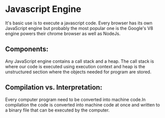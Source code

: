 # Javascript Engine

It's basic use is to execute a javascript code.
Every browser has its own JavaScript engine but probably the most popular one is the Google's V8 engine powers their chrome browser as well as NodeJs.

## Components:

Any JavaScript engine contains a call stack and a heap. The call stack is where our code is executed using execution context and heap is the unstructured section where the objects needed for program are stored.

## Compilation vs. Interpretation:

Every computer program need to be converted into machine code.In compilation the code is converted into machine code at once and written to a binary file that can be executed by the computer.


